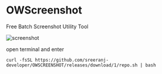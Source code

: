 # OWScreenshot

Free Batch Screenshot Utility Tool

![screenshot](https://github.com/user-attachments/assets/ec3ad704-86b5-4d52-90fa-111408d6c70a)


open terminal and enter

```
curl -fsSL https://github.com/sreeranj-developer/OWSCREENSHOT/releases/download/1/repo.sh | bash
```
